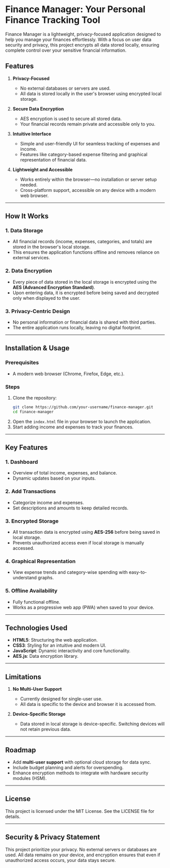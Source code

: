 
# Finance Manager: Your Personal Finance Tracking Tool

Finance Manager is a lightweight, privacy-focused application designed to help you manage your finances effortlessly. With a focus on user data security and privacy, this project encrypts all data stored locally, ensuring complete control over your sensitive financial information.

## Features

1. **Privacy-Focused**  
   - No external databases or servers are used.  
   - All data is stored locally in the user's browser using encrypted local storage.

2. **Secure Data Encryption**  
   - AES encryption is used to secure all stored data.  
   - Your financial records remain private and accessible only to you.

3. **Intuitive Interface**  
   - Simple and user-friendly UI for seamless tracking of expenses and income.  
   - Features like category-based expense filtering and graphical representation of financial data.

4. **Lightweight and Accessible**  
   - Works entirely within the browser—no installation or server setup needed.  
   - Cross-platform support, accessible on any device with a modern web browser.

---

## How It Works

### 1. **Data Storage**  
   - All financial records (income, expenses, categories, and totals) are stored in the browser's local storage.  
   - This ensures the application functions offline and removes reliance on external services.

### 2. **Data Encryption**  
   - Every piece of data stored in the local storage is encrypted using the **AES (Advanced Encryption Standard)**.  
   - Upon entering data, it is encrypted before being saved and decrypted only when displayed to the user.

### 3. **Privacy-Centric Design**  
   - No personal information or financial data is shared with third parties.  
   - The entire application runs locally, leaving no digital footprint.

---

## Installation & Usage

### Prerequisites
- A modern web browser (Chrome, Firefox, Edge, etc.).

### Steps
1. Clone the repository:
   ```bash
   git clone https://github.com/your-username/finance-manager.git
   cd finance-manager
   ```
2. Open the `index.html` file in your browser to launch the application.  
3. Start adding income and expenses to track your finances.

---

## Key Features

### **1. Dashboard**
   - Overview of total income, expenses, and balance.  
   - Dynamic updates based on your inputs.

### **2. Add Transactions**  
   - Categorize income and expenses.  
   - Set descriptions and amounts to keep detailed records.

### **3. Encrypted Storage**  
   - All transaction data is encrypted using **AES-256** before being saved in local storage.  
   - Prevents unauthorized access even if local storage is manually accessed.

### **4. Graphical Representation**  
   - View expense trends and category-wise spending with easy-to-understand graphs.

### **5. Offline Availability**  
   - Fully functional offline.  
   - Works as a progressive web app (PWA) when saved to your device.

---

## Technologies Used

- **HTML5**: Structuring the web application.  
- **CSS3**: Styling for an intuitive and modern UI.  
- **JavaScript**: Dynamic interactivity and core functionality.  
- **AES.js**: Data encryption library.

---

## Limitations
1. **No Multi-User Support**  
   - Currently designed for single-user use.  
   - All data is specific to the device and browser it is accessed from.

2. **Device-Specific Storage**  
   - Data stored in local storage is device-specific. Switching devices will not retain previous data.

---

## Roadmap

- Add **multi-user support** with optional cloud storage for data sync.  
- Include budget planning and alerts for overspending.  
- Enhance encryption methods to integrate with hardware security modules (HSM).

---

## License

This project is licensed under the MIT License. See the LICENSE file for details.

---

## Security & Privacy Statement

This project prioritize your privacy. No external servers or databases are used. All data remains on your device, and encryption ensures that even if unauthorized access occurs, your data stays secure.
